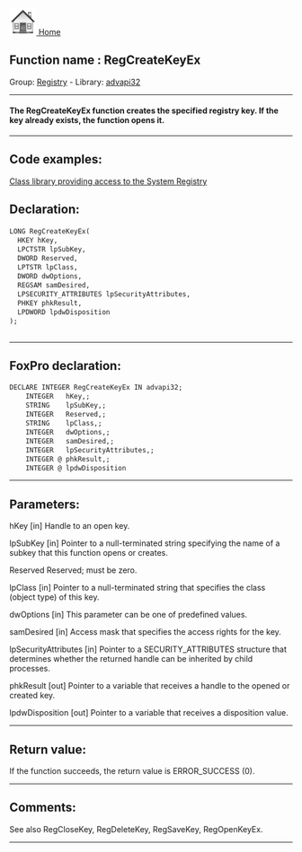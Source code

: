 [<img src="../../images/home.png"> Home ](https://github.com/VFPX/Win32API)  

## Function name : RegCreateKeyEx
Group: [Registry](../../functions_group.md#Registry)  -  Library: [advapi32](../../../libraries.md#advapi32)  
***  


#### The RegCreateKeyEx function creates the specified registry key. If the key already exists, the function opens it.
***  


## Code examples:
[Class library providing access to the System Registry](../../samples/sample_472.md)  

## Declaration:
```foxpro  
LONG RegCreateKeyEx(
  HKEY hKey,
  LPCTSTR lpSubKey,
  DWORD Reserved,
  LPTSTR lpClass,
  DWORD dwOptions,
  REGSAM samDesired,
  LPSECURITY_ATTRIBUTES lpSecurityAttributes,
  PHKEY phkResult,
  LPDWORD lpdwDisposition
);
  
```  
***  


## FoxPro declaration:
```foxpro  
DECLARE INTEGER RegCreateKeyEx IN advapi32;
	INTEGER   hKey,;
	STRING    lpSubKey,;
	INTEGER   Reserved,;
	STRING    lpClass,;
	INTEGER   dwOptions,;
	INTEGER   samDesired,;
	INTEGER   lpSecurityAttributes,;
	INTEGER @ phkResult,;
	INTEGER @ lpdwDisposition  
```  
***  


## Parameters:
hKey 
[in] Handle to an open key.

lpSubKey 
[in] Pointer to a null-terminated string specifying the name of a subkey that this function opens or creates.

Reserved 
Reserved; must be zero. 

lpClass 
[in] Pointer to a null-terminated string that specifies the class (object type) of this key.

dwOptions 
[in] This parameter can be one of predefined values.

samDesired 
[in] Access mask that specifies the access rights for the key.

lpSecurityAttributes 
[in] Pointer to a SECURITY_ATTRIBUTES structure that determines whether the returned handle can be inherited by child processes.

phkResult 
[out] Pointer to a variable that receives a handle to the opened or created key.

lpdwDisposition 
[out] Pointer to a variable that receives a disposition value.  
***  


## Return value:
If the function succeeds, the return value is ERROR_SUCCESS (0).  
***  


## Comments:
See also RegCloseKey, RegDeleteKey, RegSaveKey, RegOpenKeyEx.  
  
***  

